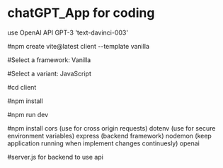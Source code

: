 # chatGPT_App for coding

use OpenAI API GPT-3 'text-davinci-003'

#npm create vite@latest client --template vanilla

#Select a framework: Vanilla

#Select a variant: JavaScript

#cd client

#npm install

#npm run dev

#npm install cors (use for cross origin requests) dotenv (use for secure environment variables) express (backend framework) nodemon (keep application running when implement changes continuesly) openai

#server.js for backend to use api
